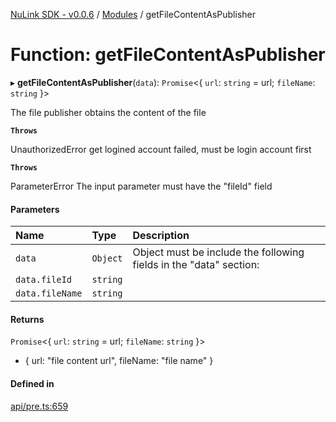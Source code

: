 [NuLink SDK - v0.0.6](../README.md) / [Modules](../modules.md) / getFileContentAsPublisher

# Function: getFileContentAsPublisher

▸ **getFileContentAsPublisher**(`data`): `Promise`<{ `url`: `string` = url; `fileName`: `string`  }\>

The file publisher obtains the content of the file

**`Throws`**

UnauthorizedError get logined account failed, must be login account first

**`Throws`**

ParameterError The input parameter must have the "fileId" field

#### Parameters

| Name | Type | Description |
| :------ | :------ | :------ |
| `data` | `Object` | Object must be include the following fields in the "data" section: |
| `data.fileId` | `string` |  |
| `data.fileName` | `string` |  |

#### Returns

`Promise`<{ `url`: `string` = url; `fileName`: `string`  }\>

- { url: "file content url", fileName: "file name" }

#### Defined in

[api/pre.ts:659](https://github.com/NuLink-network/nulink-sdk/blob/dec95fc/src/api/pre.ts#L659)

